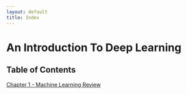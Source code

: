 ```yaml
---
layout: default
title: Index
---
```


# An Introduction To Deep Learning

## Table of Contents

[Chapter 1 - Machine Learning Review](lectures/01)

